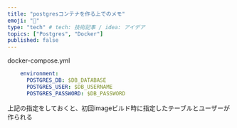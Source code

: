 ```yaml
---
title: "postgresコンテナを作る上でのメモ"
emoji: "📝"
type: "tech" # tech: 技術記事 / idea: アイデア
topics: ["Postgres", "Docker"]
published: false
---
```




docker-compose.yml

```yml
    environment:
      POSTGRES_DB: $DB_DATABASE
      POSTGRES_USER: $DB_USERNAME
      POSTGRES_PASSWORD: $DB_PASSWORD
```

上記の指定をしておくと、初回imageビルド時に指定したテーブルとユーザーが作られる
